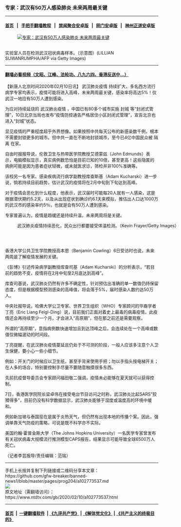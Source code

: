 ### 专家：武汉有50万人感染肺炎 未来两周最关键
------------------------

#### [首页](https://github.com/gfw-breaker/banned-news1/blob/master/README.md) &nbsp;&nbsp;|&nbsp;&nbsp; [手把手翻墙教程](https://github.com/gfw-breaker/guides/wiki) &nbsp;&nbsp;|&nbsp;&nbsp; [禁闻聚合安卓版](https://github.com/gfw-breaker/bn-android) &nbsp;&nbsp;|&nbsp;&nbsp; [网门安卓版](https://github.com/oGate2/oGate) &nbsp;&nbsp;|&nbsp;&nbsp; [神州正道安卓版](https://github.com/SzzdOgate/update) 



<div><div class="featured_image">
 <a href="https://i.ntdtv.com/assets/uploads/2020/02/GettyImages-1198675030.jpg" target="_blank">
  <figure>
   <img alt="专家：武汉有50万人感染肺炎 未来两周最关键" src="https://i.ntdtv.com/assets/uploads/2020/02/GettyImages-1198675030-800x450.jpg"/>
  </figure><br/>
 </a>
 <span class="caption">
  实验室人员在检测武汉冠状病毒样本。（示意图）(LILLIAN SUWANRUMPHA/AFP via Getty Images)
 </span>
</div>
</div><hr/>

#### [翻墙必看视频（文昭、江峰、法轮功、八九六四、香港反送中...）](https://github.com/gfw-breaker/banned-news1/blob/master/pages/link3.md)

<div><div class="post_content" itemprop="articleBody">
 <p>
  【新唐人北京时间2020年02月10日讯】
  <ok href="https://www.ntdtv.com/gb/442749.htm">
   武汉肺炎疫情
  </ok>
  持续扩大，多名西方流行病学专家均表示，疫情可能将进入高峰，未来两周最关键，感染率将高达5%！仅武汉一地应有50万人遭到感染。
 </p>
 <p>
  为应对持续延烧的
  <ok href="https://www.ntdtv.com/gb/442749.htm">
   武汉肺炎疫情
  </ok>
  ，中国已有80多个城市实施
  <ok href="https://www.ntdtv.com/gb/封城.htm">
   封城
  </ok>
  等“封闭式管理”，10日北京当局也发布“疫情防控通告严格居住小区封闭式管理”，宣告北京也进入“封城”状态。
 </p>
 <p>
  显见疫情的严重程度超乎外界想像。如果按照中共每天公布的新感染数千例，根本不需要封锁更多的城市。但中共一直在不断地封锁城市，至今已4亿中国民众被
  <ok href="https://www.ntdtv.com/gb/隔离.htm">
   隔离
  </ok>
  在家。
 </p>
 <p>
  自由时报报导说，伦敦卫生与热带医学院教授艾德蒙兹（John Edmunds）表示，电脑模拟显示，真实病例数恐怕是目前已知的10倍，甚至更高！这些隐匿的病例可能是因为患者症状轻微，或未就医求诊，筛检并非100%准确等。
 </p>
 <p>
  该校另一名专家、感染疾病流行病学副教授库查斯基（Adam Kucharski）进一步说，倘若持续目前趋势，估计武汉的疫情将在2月中旬到下旬达到高峰。
 </p>
 <p>
  对于疫情会恶化到什么程度，他表示，武汉届时可能每20人就有一人感染，这是根据潜伏期约5.2天，以及从出现症状到确诊约6.1天来模拟，推估出人口达1000万的武汉市的感染率约5％，也就是会有50万人遭到感染。
 </p>
 <p>
  专家普遍认为，疫情是趋缓还是持续升温，未来两周将是关键。
 </p>
 <figure class="wp-caption alignnone" id="attachment_102770560" style="width: 600px">
  <ok href="https://i.ntdtv.com/assets/uploads/2020/02/GettyImages-1196115521.jpg">
   <img alt="" class="size-medium wp-image-102770560" src="https://i.ntdtv.com/assets/uploads/2020/02/GettyImages-1196115521-600x338.jpg"/>
  </ok>
  <br/><figcaption class="wp-caption-text">
   武汉肺炎疫情持续恶化，民众出行都要接受体温检测。（Kevin Frayer/Getty Images）
  </figcaption><br/>
 </figure><br/>
 <p>
  香港大学公共卫生学院教授高本恩（Benjamin Cowling）6日受访时也说，未来两周是了解疫情发展的关键。
 </p>
 <p>
  《彭博》引述传染病学副教授库查司基（Adam Kucharski）的分析表示，“若目前的趋势不变，疫情将在2月中旬至2月底达到高峰”。
 </p>
 <p>
  库查司基说，武汉肺炎仍然有许多不确定性，针对预估出准确的单一数值仍持保留态度，但是根据模型预测感染的高峰值，将会落于5%，届时感染人数约达50万人。
 </p>
 <p>
  中央社报导说，哈佛大学公卫专家、世界卫生组织（WHO）专家顾问的华裔学者丁亮（Eric Liang Feigl-Ding）说，目前我们正面对着史上最毒的病毒疫情，此疫情还会再持续至少一个月，才会进入“高原期”，但在那之前还是需要观察。
 </p>
 <p>
  所谓的“高原期”，意指病例数快速增加且到达顶峰之后，会连续处在一个高峰或数值仅微幅波动的时间段。
 </p>
 <p>
  丁亮提醒，在武汉肺炎疫情蔓延且仍处于不可测的阶段，一般人应该多注意个人卫生保健，要小心一些小细节。
 </p>
 <p>
  例如：开关门的时候应以卫生纸，甚至手背来使用手把；勿以手指头按电梯开关；在人多的场合，特别要控制手尽量不要随意触摸很多东西。
 </p>
 <p>
  先前抗疫督导委员会专家顾问福田敬二强调，疫情未必能够在夏天就可以获得控制。
 </p>
 <p>
  7日，香港医学院院长梁卓伟在接受电台节目访问之时称，武汉肺炎比起SARS“狡猾得多”，目前仍没有科学数据显示，武汉肺炎能够于湿度或温度高的环境中缓和。
 </p>
 <p>
  例如新加坡与泰国现在是属于炎热天气，但仍然有出现本地的传播个案。因此，强调单靠天气防疫的策略，可说是既不科学亦不实际。
 </p>
 <p>
  美国约翰·霍普金斯大学（The Johns Hopkins University）一名医学专家曾发布有关冠状病毒大规模流行推测模型CAPS报告，结果显示可能导致全球6500万人死亡。
 </p>
 <p>
  （记者李芸报导/责任编辑：范铭）
 </p>
 <div class="single_ad">
 </div>
</div>
</div>
<hr/>
手机上长按并复制下列链接或二维码分享本文章：<br/>
https://github.com/gfw-breaker/banned-news1/blob/master/pages/prog204/a102773537.md <br/>
<a href='https://github.com/gfw-breaker/banned-news1/blob/master/pages/prog204/a102773537.md'><img src='https://github.com/gfw-breaker/banned-news1/blob/master/pages/prog204/a102773537.md.png'/></a> <br/>
原文地址（需翻墙访问）：https://www.ntdtv.com/gb/2020/02/10/a102773537.html


------------------------
#### [首页](https://github.com/gfw-breaker/banned-news1/blob/master/README.md) &nbsp;|&nbsp; [一键翻墙软件](https://github.com/gfw-breaker/nogfw/blob/master/README.md) &nbsp;| [《九评共产党》](https://github.com/gfw-breaker/9ping.md/blob/master/README.md#九评之一评共产党是什么) | [《解体党文化》](https://github.com/gfw-breaker/jtdwh.md/blob/master/README.md) | [《共产主义的终极目的》](https://github.com/gfw-breaker/gczydzjmd.md/blob/master/README.md)


<img src='http://gfw-breaker.win/banned-news/pages/prog204/a102773537.md' width='0px' height='0px'/>